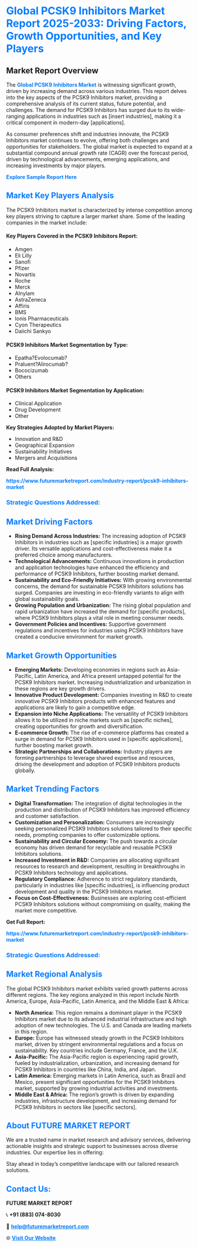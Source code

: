 <h1 style="color: #007BFF;">Global PCSK9 Inhibitors Market Report 2025-2033: Driving Factors, Growth Opportunities, and Key Players</h1>

<section id="overview">
<h2>Market Report Overview</h2>
<p>The <a href="https://www.futuremarketreport.com/industry-report/pcsk9-inhibitors-market" style="color: #007BFF; text-decoration: none;"><strong>Global PCSK9 Inhibitors Market</strong></a> is witnessing significant growth, driven by increasing demand across various industries. This report delves into the key aspects of the PCSK9 Inhibitors market, providing a comprehensive analysis of its current status, future potential, and challenges. The demand for PCSK9 Inhibitors has surged due to its wide-ranging applications in industries such as [insert industries], making it a critical component in modern-day [applications].</p>
<p>As consumer preferences shift and industries innovate, the PCSK9 Inhibitors market continues to evolve, offering both challenges and opportunities for stakeholders. The global market is expected to expand at a substantial compound annual growth rate (CAGR) over the forecast period, driven by technological advancements, emerging applications, and increasing investments by major players.</p>
</section>

<section id="overview">
<p><a href="https://www.futuremarketreport.com/request-sample/reportId=58212" style="color: #007BFF; text-decoration: none;"><strong>Explore Sample Report Here</strong></a></p>
</section>

<section id="key-players">
<h2 style="color: #007BFF;">Market Key Players Analysis</h2>
<p>The PCSK9 Inhibitors market is characterized by intense competition among key players striving to capture a larger market share. Some of the leading companies in the market include:</p>
<h4>Key Players Covered in the PCSK9 Inhibitors Report:</h4>
<ul><li>Amgen</li><li>Eli Lilly</li><li>Sanofi</li><li>Pfizer</li><li>Novartis</li><li>Roche</li><li>Merck</li><li>Alnylam</li><li>AstraZeneca</li><li>Affiris</li><li>BMS</li><li>Ionis Pharmaceuticals</li><li>Cyon Therapeutics</li><li>Daiichi Sankyo</li></ul>
<h4>PCSK9 Inhibitors Market Segmentation by Type:</h4>
<ul><li>Epatha?Evolocumab?</li><li>Praluent?Alirocumab?</li><li>Bococizumab</li><li>Others</li></ul>

<h4>PCSK9 Inhibitors Market Segmentation by Application:</h4>
<ul><li>Clinical Application</li><li>Drug Development</li><li>Other</li></ul>
<p><strong>Key Strategies Adopted by Market Players:</strong></p>
<ul>
<li>Innovation and R&D</li>
<li>Geographical Expansion</li>
<li>Sustainability Initiatives</li>
<li>Mergers and Acquisitions</li>
</ul>
</section>

<section>
<p><strong>Read Full Analysis: </strong></p><a href="https://www.futuremarketreport.com/industry-report/pcsk9-inhibitors-market" style="color: #007BFF; text-decoration: none;"><strong>https://www.futuremarketreport.com/industry-report/pcsk9-inhibitors-market</strong></a>
<h3 style="color: #007BFF;">Strategic Questions Addressed:</h3>
</section>

<section id="driving-factors">
<h2 style="color: #007BFF;">Market Driving Factors</h2>
<ul>
<li><strong>Rising Demand Across Industries:</strong> The increasing adoption of PCSK9 Inhibitors in industries such as [specific industries] is a major growth driver. Its versatile applications and cost-effectiveness make it a preferred choice among manufacturers.</li>
<li><strong>Technological Advancements:</strong> Continuous innovations in production and application technologies have enhanced the efficiency and performance of PCSK9 Inhibitors, further boosting market demand.</li>
<li><strong>Sustainability and Eco-Friendly Initiatives:</strong> With growing environmental concerns, the demand for sustainable PCSK9 Inhibitors solutions has surged. Companies are investing in eco-friendly variants to align with global sustainability goals.</li>
<li><strong>Growing Population and Urbanization:</strong> The rising global population and rapid urbanization have increased the demand for [specific products], where PCSK9 Inhibitors plays a vital role in meeting consumer needs.</li>
<li><strong>Government Policies and Incentives:</strong> Supportive government regulations and incentives for industries using PCSK9 Inhibitors have created a conducive environment for market growth.</li>
</ul>
</section>

<section id="growth-opportunities">
<h2 style="color: #007BFF;">Market Growth Opportunities</h2>
<ul>
<li><strong>Emerging Markets:</strong> Developing economies in regions such as Asia-Pacific, Latin America, and Africa present untapped potential for the PCSK9 Inhibitors market. Increasing industrialization and urbanization in these regions are key growth drivers.</li>
<li><strong>Innovative Product Development:</strong> Companies investing in R&D to create innovative PCSK9 Inhibitors products with enhanced features and applications are likely to gain a competitive edge.</li>
<li><strong>Expansion into Niche Applications:</strong> The versatility of PCSK9 Inhibitors allows it to be utilized in niche markets such as [specific niches], creating opportunities for growth and diversification.</li>
<li><strong>E-commerce Growth:</strong> The rise of e-commerce platforms has created a surge in demand for PCSK9 Inhibitors used in [specific applications], further boosting market growth.</li>
<li><strong>Strategic Partnerships and Collaborations:</strong> Industry players are forming partnerships to leverage shared expertise and resources, driving the development and adoption of PCSK9 Inhibitors products globally.</li>
</ul>
</section>

<section id="trending-factors">
<h2 style="color: #007BFF;">Market Trending Factors</h2>
<ul>
<li><strong>Digital Transformation:</strong> The integration of digital technologies in the production and distribution of PCSK9 Inhibitors has improved efficiency and customer satisfaction.</li>
<li><strong>Customization and Personalization:</strong> Consumers are increasingly seeking personalized PCSK9 Inhibitors solutions tailored to their specific needs, prompting companies to offer customizable options.</li>
<li><strong>Sustainability and Circular Economy:</strong> The push towards a circular economy has driven demand for recyclable and reusable PCSK9 Inhibitors solutions.</li>
<li><strong>Increased Investment in R&D:</strong> Companies are allocating significant resources to research and development, resulting in breakthroughs in PCSK9 Inhibitors technology and applications.</li>
<li><strong>Regulatory Compliance:</strong> Adherence to strict regulatory standards, particularly in industries like [specific industries], is influencing product development and quality in the PCSK9 Inhibitors market.</li>
<li><strong>Focus on Cost-Effectiveness:</strong> Businesses are exploring cost-efficient PCSK9 Inhibitors solutions without compromising on quality, making the market more competitive.</li>
</ul>
</section>

<section>
<p><strong>Get Full Report: </strong></p><a href="https://www.futuremarketreport.com/industry-report/pcsk9-inhibitors-market" style="color: #007BFF; text-decoration: none;"><strong>https://www.futuremarketreport.com/industry-report/pcsk9-inhibitors-market</strong></a>
<h3 style="color: #007BFF;">Strategic Questions Addressed:</h3>
</section>


<section id="regional-analysis">
<h2 style="color: #007BFF;">Market Regional Analysis</h2>
<p>The global PCSK9 Inhibitors market exhibits varied growth patterns across different regions. The key regions analyzed in this report include North America, Europe, Asia-Pacific, Latin America, and the Middle East & Africa:</p>
<ul>
<li><strong>North America:</strong> This region remains a dominant player in the PCSK9 Inhibitors market due to its advanced industrial infrastructure and high adoption of new technologies. The U.S. and Canada are leading markets in this region.</li>
<li><strong>Europe:</strong> Europe has witnessed steady growth in the PCSK9 Inhibitors market, driven by stringent environmental regulations and a focus on sustainability. Key countries include Germany, France, and the U.K.</li>
<li><strong>Asia-Pacific:</strong> The Asia-Pacific region is experiencing rapid growth, fueled by industrialization, urbanization, and increasing demand for PCSK9 Inhibitors in countries like China, India, and Japan.</li>
<li><strong>Latin America:</strong> Emerging markets in Latin America, such as Brazil and Mexico, present significant opportunities for the PCSK9 Inhibitors market, supported by growing industrial activities and investments.</li>
<li><strong>Middle East & Africa:</strong> The region’s growth is driven by expanding industries, infrastructure development, and increasing demand for PCSK9 Inhibitors in sectors like [specific sectors].</li>
</ul>
</section>

<footer>
<h2 style="color: #007BFF;">About FUTURE MARKET REPORT</h2>
<p>We are a trusted name in market research and advisory services, delivering actionable insights and strategic support to businesses across diverse industries. Our expertise lies in offering:</p>

<p>Stay ahead in today’s competitive landscape with our tailored research solutions.</p>

<h2 style="color: #007BFF;">Contact Us:</h2>
<p><strong>FUTURE MARKET REPORT</strong></p>
<p>📞 <strong>+91 (883) 074-8030</strong></p>
<p>📧 <strong><a href="mailto:help@futuremarketreport.com" style="color: #007BFF;">help@futuremarketreport.com</a></strong></p>
<p>🌐 <strong><a href="https://www.futuremarketreport.com/" style="color: #007BFF;">Visit Our Website</a></strong></p>
</footer>